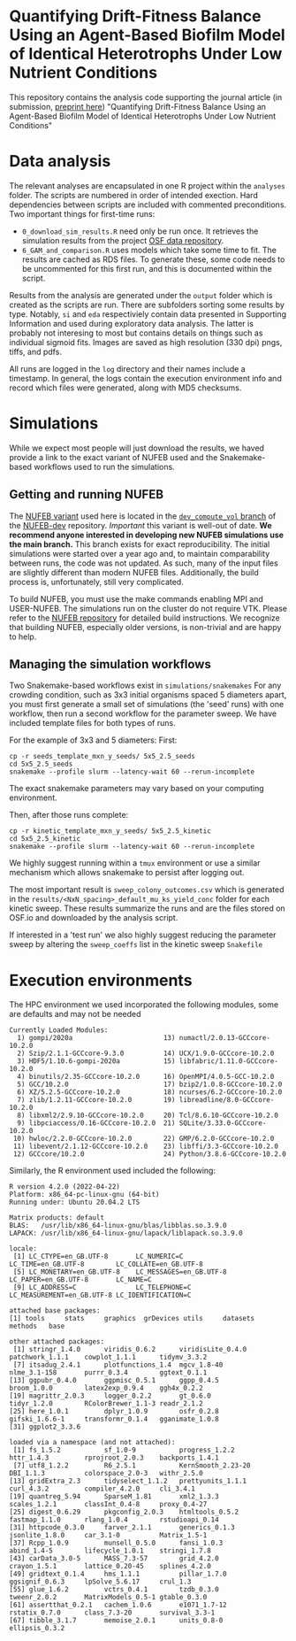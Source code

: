 # Quantifying Drift-Fitness Balance Using an Agent-Based Biofilm Model of Identical Heterotrophs Under Low Nutrient Conditions

This repository contains the analysis code supporting the journal article (in submission, [preprint here](https://biorxiv.org/cgi/content/short/2022.12.08.519628v1)) "Quantifying Drift-Fitness Balance Using an Agent-Based Biofilm Model of Identical Heterotrophs Under Low Nutrient Conditions"

# Data analysis

The relevant analyses are encapsulated in one R project within the `analyses` folder. The scripts are numbered in order of intended exection. Hard dependencies between scripts are included with commented preconditions.
Two important things for first-time runs:
* `0_download_sim_results.R` need only be run once. It retrieves the simulation results from the project [OSF data repository](https://osf.io/fch3z/).
* `6_GAM_and_comparison.R` uses models which take some time to fit. The results are cached as RDS files. To generate these, some code needs to be uncommented for this first run, and this is documented within the script.

Results from the analysis are generated under the `output` folder which is created as the scripts are run. There are subfolders sorting some results by type. Notably, `si` and `eda` respectiviely contain data presented in Supporting Information and used during exploratory data analysis. The latter is probably not interesing to most but contains details on things such as individual sigmoid fits. Images are saved as high resolution (330 dpi) pngs, tiffs, and pdfs.

All runs are logged in the `log` directory and their names include a timestamp. In general, the logs contain the execution environment info and record which files were generated, along with MD5 checksums.

# Simulations
While we expect most people will just download the results, we haved provide a link to the exact variant of NUFEB used  and the Snakemake-based workflows used to run the simulations.

## Getting and running NUFEB
The [NUFEB variant](https://github.com/nufeb/NUFEB-dev/tree/compute_vol_group) used here is located in the [`dev_compute_vol` branch](https://github.com/nufeb/NUFEB-dev/tree/compute_vol_group) of the [NUFEB-dev](https://github.com/nufeb/NUFEB-dev) repository. *Important* this variant is well-out of date. **We recommend anyone interested in developing new NUFEB simulations use the main branch.** This branch exists for exact reproducibility. The initial simulations were started over a year ago and, to maintain comparability between runs,  the code was not updated. As such, many of the input files are slightly different than modern NUFEB files. Additionally, the build process is, unfortunately, still very complicated.

To build NUFEB, you must use the make commands enabling MPI and USER-NUFEB. The simulations run on the cluster do not require VTK. Please refer to the [NUFEB repository](https://github.com/nufeb/NUFEB-dev) for detailed build instructions. We recognize that building NUFEB, especially older versions, is non-trivial and are happy to help.

## Managing the simulation workflows
Two Snakemake-based workflows exist in `simulations/snakemakes`  For any crowding condition, such as 3x3 initial organisms spaced 5 diameters apart, you must first generate a small set of simulations (the 'seed' runs)  with one workflow, then run a second workflow for the parameter sweep.
We have included template files for both types of runs. 

For the example of 3x3 and 5 diameters:
First:
```
cp -r seeds_template_mxn_y_seeds/ 5x5_2.5_seeds
cd 5x5_2.5_seeds
snakemake --profile slurm --latency-wait 60 --rerun-incomplete
```

The exact snakemake parameters may vary based on your computing environment.

Then, after those runs complete:
```
cp -r kinetic_template_mxn_y_seeds/ 5x5_2.5_kinetic
cd 5x5_2.5_kinetic
snakemake --profile slurm --latency-wait 60 --rerun-incomplete
```

We highly suggest running within a `tmux` environment or use a similar mechanism which allows snakemake to persist after logging out.

The most important result is `sweep_colony_outcomes.csv` which is generated in the `results/<NxN_spacing>_default_mu_ks_yield_conc` folder for each kinetic sweep. These results summarize the runs and are the files stored on OSF.io and downloaded by the analysis script.

If interested in a 'test run' we also highly suggest reducing the parameter sweep by altering the `sweep_coeffs` list in the kinetic sweep `Snakefile`

# Execution environments

The HPC environment we used incorporated the following modules, some are defaults and may not be needed
```
Currently Loaded Modules:
  1) gompi/2020a                       13) numactl/2.0.13-GCCcore-10.2.0
  2) Szip/2.1.1-GCCcore-9.3.0          14) UCX/1.9.0-GCCcore-10.2.0
  3) HDF5/1.10.6-gompi-2020a           15) libfabric/1.11.0-GCCcore-10.2.0
  4) binutils/2.35-GCCcore-10.2.0      16) OpenMPI/4.0.5-GCC-10.2.0
  5) GCC/10.2.0                        17) bzip2/1.0.8-GCCcore-10.2.0
  6) XZ/5.2.5-GCCcore-10.2.0           18) ncurses/6.2-GCCcore-10.2.0
  7) zlib/1.2.11-GCCcore-10.2.0        19) libreadline/8.0-GCCcore-10.2.0
  8) libxml2/2.9.10-GCCcore-10.2.0     20) Tcl/8.6.10-GCCcore-10.2.0
  9) libpciaccess/0.16-GCCcore-10.2.0  21) SQLite/3.33.0-GCCcore-10.2.0
 10) hwloc/2.2.0-GCCcore-10.2.0        22) GMP/6.2.0-GCCcore-10.2.0
 11) libevent/2.1.12-GCCcore-10.2.0    23) libffi/3.3-GCCcore-10.2.0
 12) GCCcore/10.2.0                    24) Python/3.8.6-GCCcore-10.2.0
```

Similarly, the R environment used included the following:
```
R version 4.2.0 (2022-04-22)
Platform: x86_64-pc-linux-gnu (64-bit)
Running under: Ubuntu 20.04.2 LTS

Matrix products: default
BLAS:   /usr/lib/x86_64-linux-gnu/blas/libblas.so.3.9.0
LAPACK: /usr/lib/x86_64-linux-gnu/lapack/liblapack.so.3.9.0

locale:
 [1] LC_CTYPE=en_GB.UTF-8       LC_NUMERIC=C               LC_TIME=en_GB.UTF-8        LC_COLLATE=en_GB.UTF-8    
 [5] LC_MONETARY=en_GB.UTF-8    LC_MESSAGES=en_GB.UTF-8    LC_PAPER=en_GB.UTF-8       LC_NAME=C                 
 [9] LC_ADDRESS=C               LC_TELEPHONE=C             LC_MEASUREMENT=en_GB.UTF-8 LC_IDENTIFICATION=C       

attached base packages:
[1] tools     stats     graphics  grDevices utils     datasets  methods   base     

other attached packages:
 [1] stringr_1.4.0      viridis_0.6.2      viridisLite_0.4.0  patchwork_1.1.1    cowplot_1.1.1      tidymv_3.3.2      
 [7] itsadug_2.4.1      plotfunctions_1.4  mgcv_1.8-40        nlme_3.1-158       purrr_0.3.4        ggtext_0.1.1      
[13] ggpubr_0.4.0       ggpmisc_0.5.1      ggpp_0.4.5         broom_1.0.0        latex2exp_0.9.4    ggh4x_0.2.2       
[19] magrittr_2.0.3     logger_0.2.2       gt_0.6.0           tidyr_1.2.0        RColorBrewer_1.1-3 readr_2.1.2       
[25] here_1.0.1         dplyr_1.0.9        osfr_0.2.8         gifski_1.6.6-1     transformr_0.1.4   gganimate_1.0.8   
[31] ggplot2_3.3.6     

loaded via a namespace (and not attached):
 [1] fs_1.5.2           sf_1.0-9           progress_1.2.2     httr_1.4.3         rprojroot_2.0.3    backports_1.4.1   
 [7] utf8_1.2.2         R6_2.5.1           KernSmooth_2.23-20 DBI_1.1.3          colorspace_2.0-3   withr_2.5.0       
[13] gridExtra_2.3      tidyselect_1.1.2   prettyunits_1.1.1  curl_4.3.2         compiler_4.2.0     cli_3.4.1         
[19] quantreg_5.94      SparseM_1.81       xml2_1.3.3         scales_1.2.1       classInt_0.4-8     proxy_0.4-27      
[25] digest_0.6.29      pkgconfig_2.0.3    htmltools_0.5.2    fastmap_1.1.0      rlang_1.0.4        rstudioapi_0.14   
[31] httpcode_0.3.0     farver_2.1.1       generics_0.1.3     jsonlite_1.8.0     car_3.1-0          Matrix_1.5-1      
[37] Rcpp_1.0.9         munsell_0.5.0      fansi_1.0.3        abind_1.4-5        lifecycle_1.0.1    stringi_1.7.8     
[43] carData_3.0-5      MASS_7.3-57        grid_4.2.0         crayon_1.5.1       lattice_0.20-45    splines_4.2.0     
[49] gridtext_0.1.4     hms_1.1.1          pillar_1.7.0       ggsignif_0.6.3     lpSolve_5.6.17     crul_1.3          
[55] glue_1.6.2         vctrs_0.4.1        tzdb_0.3.0         tweenr_2.0.2       MatrixModels_0.5-1 gtable_0.3.0      
[61] assertthat_0.2.1   cachem_1.0.6       e1071_1.7-12       rstatix_0.7.0      class_7.3-20       survival_3.3-1    
[67] tibble_3.1.7       memoise_2.0.1      units_0.8-0        ellipsis_0.3.2   
```



